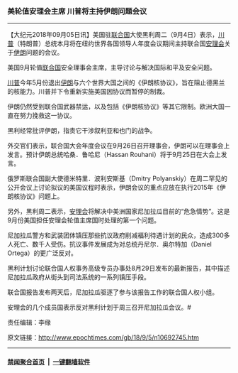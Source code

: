 ### 美轮值安理会主席 川普将主持伊朗问题会议
------------------------

<p>【大纪元2018年09月05日讯】美国驻<a href="http://www.epochtimes.com/gb/tag/%E8%81%94%E5%90%88%E5%9B%BD.html">联合国</a>大使黑利周二（9月4日）表示，<a href="http://www.epochtimes.com/gb/tag/%E5%B7%9D%E6%99%AE.html">川普</a>（特朗普）总统本月将在纽约世界各国领导人年度会议期间主持联合国<a href="http://www.epochtimes.com/gb/tag/%E5%AE%89%E7%90%86%E4%BC%9A.html">安理会</a>关于<a href="http://www.epochtimes.com/gb/tag/%E4%BC%8A%E6%9C%97.html">伊朗</a>问题的会议。</p>
<p>美国9月轮值<a href="http://www.epochtimes.com/gb/tag/%E8%81%94%E5%90%88%E5%9B%BD.html">联合国</a>安全理事会主席，主导讨论与解决国际和平及安全问题。</p>
<p><a href="http://www.epochtimes.com/gb/tag/%E5%B7%9D%E6%99%AE.html">川普</a>今年5月份退出<a href="http://www.epochtimes.com/gb/tag/%E4%BC%8A%E6%9C%97.html">伊朗</a>与六个世界大国之间的《伊朗核协议》，旨在阻止德黑兰的核能力。川普并下令重新实施美国因协议而暂停的制裁。</p>
<p>伊朗仍然受到联合国武器禁运，以及包括《伊朗核协议》等其它限制。欧洲大国一直在努力挽救这一协议。</p>
<p>黑利经常批评伊朗，指责它干涉叙利亚和也门的战争。</p>
<p>外交官们表示，联合国大会年度会议在9月26日召开理事会，伊朗可以在理事会上发言。预计伊朗总统哈桑．鲁哈尼（Hassan Rouhani）将于9月25日在大会上发言。</p>
<p>俄罗斯联合国副大使德米特里．波利安斯基（Dmitry Polyanskiy）在周二罕见的公开会议上讨论拟议的美国议程时表示，伊朗会议的重点应放在执行2015年《伊朗核协议》问题上。</p>
<p>另外，黑利周二表示，<a href="http://www.epochtimes.com/gb/tag/%E5%AE%89%E7%90%86%E4%BC%9A.html">安理会</a>将解决中美洲国家尼加拉瓜目前的“危急情势”。这是9月份美国担任安理会轮值主席国时处理的第一个问题。</p>
<p>尼加拉瓜警方和武装团体镇压那些抗议政府削减福利待遇计划的民众，造成300多人死亡、数千人受伤。抗议事件发展成为对总统丹尼尔．奥尔特加（Daniel Ortega）的更广泛反对。</p>
<p>黑利计划讨论联合国人权事务高级专员办事处8月29日发布的最新报告，其中描述尼加拉瓜政府从街头到司法系统的一系列镇压手段。</p>
<p>联合国报告发布两天后，尼加拉瓜驱逐了参与该报告工作的联合国人权小组。</p>
<p>安理会的几个成员国表示反对黑利计划于周三召开尼加拉瓜会议。#</p>
<p>责任编辑：李缘</p>

原文链接：http://www.epochtimes.com/gb/18/9/5/n10692745.htm


------------------------
#### [禁闻聚合首页](https://github.com/gfw-breaker/banned-news/blob/master/README.md) &nbsp;|&nbsp;  [一键翻墙软件](https://github.com/gfw-breaker/nogfw/blob/master/README.md)